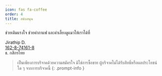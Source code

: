 ```yaml
---
icon: fas fa-coffee
order: 4
title: สนับสนุน
---
```


ช่วยเติมแรงใจ ช่วยค่ากาแฟ และค่าเลี้ยงดูแมวให้เราได้ที่

Jirathip D.  
[162-8-74161-8](tel:1628741618)  
ธ. กสิกรไทย


> เป็นเพียงการบริจาคด้วยความสมัครใจ มิใช่การซื้อขาย ผู้บริจาคไม่ได้รับสิทธิ์หรือผลประโยชน์ใด ๆ จากการบริจาคนี้
{: .prompt-info }